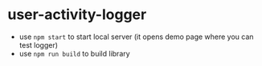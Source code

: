 # user-activity-logger

- use `npm start` to start local server (it opens demo page where you can test logger)
- use `npm run build` to build library 
